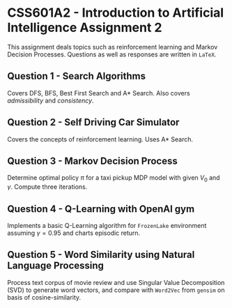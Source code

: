 # CSS601A2 - Introduction to Artificial Intelligence Assignment 2

This assignment deals topics such as reinforcement learning and Markov Decision Processes. Questions as well as responses are written in `LaTeX`.

## Question 1 - Search Algorithms
Covers DFS, BFS, Best First Search and A* Search. Also covers *admissibility* and *consistency*.

## Question 2 - Self Driving Car Simulator
Covers the concepts of reinforcement learning. Uses A* Search.

## Question 3 - Markov Decision Process
Determine optimal policy $\pi$ for a taxi pickup MDP model with given $V_0$ and $\gamma$. Compute three iterations.

## Question 4 - Q-Learning with OpenAI gym
Implements a basic Q-Learning algorithm for `FrozenLake` environment assuming $\gamma=0.95$ and charts episodic return.

## Question 5 - Word Similarity using Natural Language Processing
Process text corpus of movie review and use Singular Value Decomposition (SVD) to generate word vectors, and compare with `Word2Vec` from `gensim` on basis of cosine-similarity.
